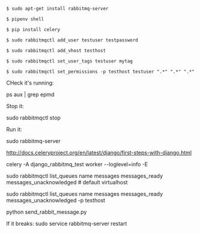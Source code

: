 `$ sudo apt-get install rabbitmq-server`

`$ pipenv shell`

`$ pip install celery`

```
$ sudo rabbitmqctl add_user testuser testpassword

$ sudo rabbitmqctl add_vhost testhost

$ sudo rabbitmqctl set_user_tags testuser mytag

$ sudo rabbitmqctl set_permissions -p testhost testuser ".*" ".*" ".*"
```


CHeck it's running:

ps aux | grep epmd

Stop it:

sudo rabbitmqctl stop

Run it:

sudo rabbitmq-server


http://docs.celeryproject.org/en/latest/django/first-steps-with-django.html


celery -A django_rabbitmq_test worker --loglevel=info -E

sudo rabbitmqctl list_queues name messages messages_ready messages_unacknowledged  # default virtualhost

sudo rabbitmqctl list_queues name messages messages_ready messages_unacknowledged -p testhost


python send_rabbit_message.py 


If it breaks: sudo service rabbitmq-server restart 
